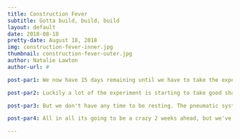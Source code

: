 ```yaml
---
title: Construction Fever
subtitle: Gotta build, build, build
layout: default
date: 2018-08-18
pretty-date: August 18, 2018
img: construction-fever-inner.jpg
thumbnail: construction-fever-outer.jpg
author: Natalie Lawton
author-url: #

post-par1: We now have 15 days remaining until we have to take the experiment to Finland for testing. By this point we need to be essentially built in order to complete these tests properly. What this means for now is we have a lot of contstruction to get done in not very much time.

post-par2: Luckily a lot of the experiment is starting to take good shape now with the PCB soldered, most of the structure completed and the software getting closer to completion each day.

post-par3: But we don't have any time to be resting. The pneumatic system is going to take time to complete and we need to be very careful with its construction to ensure it stays as clean as possible. We will also have to ensure we are cutting and bending the tubing with high precision to ensure we get a leak free system.

post-par4: All in all its going to be a crazy 2 weeks ahead, but we've had crazy weeks before so I'm sure we'll make it ^-^

---
```

